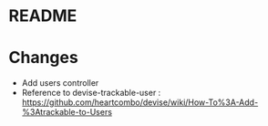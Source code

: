 # README

# Changes
- Add users controller
- Reference to devise-trackable-user : https://github.com/heartcombo/devise/wiki/How-To%3A-Add-%3Atrackable-to-Users